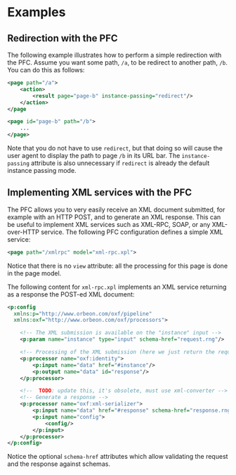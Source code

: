 # Examples



## Redirection with the PFC

The following example illustrates how to perform a simple redirection with the PFC. Assume you want some path, `/a`, to be redirect to another path, `/b`. You can do this as follows:

```xml
<page path="/a">
    <action>
        <result page="page-b" instance-passing="redirect"/>
    </action>
</page
```

```xml
<page id="page-b" path="/b">
    ...
</page>
```

Note that you do not have to use `redirect`, but that doing so will cause the user agent to display the path to page `/b` in its URL bar. The `instance-passing` attribute is also unnecessary if `redirect` is already the default instance passing mode.

## Implementing XML services with the PFC

The PFC allows you to very easily receive an XML document submitted, for example with an HTTP POST, and to generate an XML response. This can be useful to implement XML services such as XML-RPC, SOAP, or any XML-over-HTTP service. The following PFC configuration defines a simple XML service:

```xml
<page path="/xmlrpc" model="xml-rpc.xpl">  
```

Notice that there is no `view` attribute: all the processing for this page is done in the page model.

The following content for `xml-rpc.xpl` implements an XML service returning as a response the POST-ed XML document:

```xml
<p:config 
  xmlns:p="http://www.orbeon.com/oxf/pipeline"
  xmlns:oxf="http://www.orbeon.com/oxf/processors">

    <!-- The XML submission is available on the "instance" input -->
    <p:param name="instance" type="input" schema-href="request.rng"/>

    <!-- Processing of the XML submission (here we just return the request) -->
    <p:processor name="oxf:identity">
        <p:input name="data" href="#instance"/>
        <p:output name="data" id="response"/>
    </p:processor>

    <!--  TODO: update this, it's obsolete, must use xml-converter -->
    <!-- Generate a response -->
    <p:processor name="oxf:xml-serializer">
        <p:input name="data" href="#response" schema-href="response.rng"/>
        <p:input name="config">
            <config/>
        </p:input>
    </p:processor>
</p:config>
```

Notice the optional `schema-href` attributes which allow validating the request and the response against schemas.
